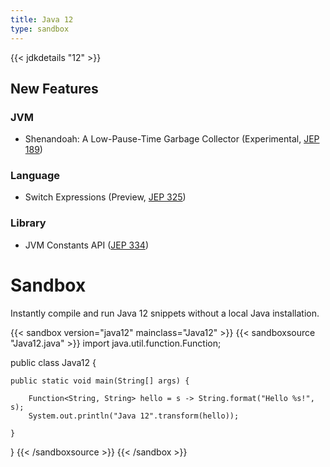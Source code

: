```yaml
---
title: Java 12
type: sandbox
---
```


{{< jdkdetails "12" >}}

## New Features

### JVM

* Shenandoah: A Low-Pause-Time Garbage Collector (Experimental, [JEP 189](http://openjdk.java.net/jeps/189))

### Language

* Switch Expressions (Preview, [JEP 325](http://openjdk.java.net/jeps/325))

### Library

* JVM Constants API ([JEP 334](http://openjdk.java.net/jeps/334))


# Sandbox

Instantly compile and run Java 12 snippets without a local Java installation.

{{< sandbox version="java12" mainclass="Java12" >}}
{{< sandboxsource "Java12.java" >}}
import java.util.function.Function;

public class Java12 {

    public static void main(String[] args) {
        
        Function<String, String> hello = s -> String.format("Hello %s!", s);
        System.out.println("Java 12".transform(hello));
        
    }

}
{{< /sandboxsource >}}
{{< /sandbox >}}

